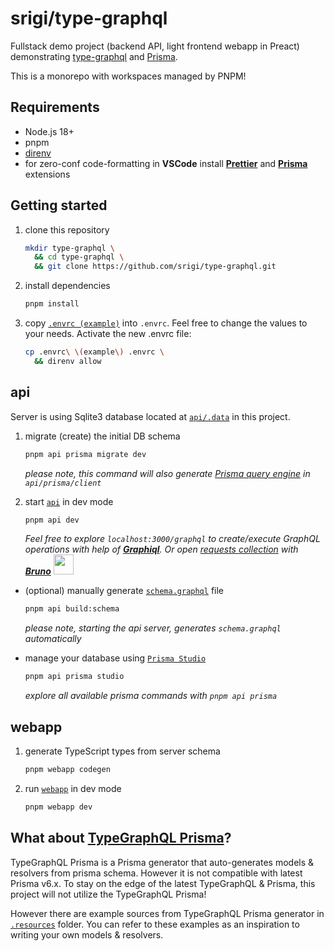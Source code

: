 # srigi/type-graphql

Fullstack demo project (backend API, light frontend webapp in Preact) demonstrating [type-graphql](https://github.com/MichalLytek/type-graphql) and [Prisma](https://www.prisma.io/).

This is a monorepo with workspaces managed by PNPM!

## Requirements

- Node.js 18+
- pnpm
- [direnv](https://direnv.net/#docs)
- for zero-conf code-formatting in **VSCode** install [**Prettier**](https://marketplace.cursorapi.com/items?itemName=esbenp.prettier-vscode) and [**Prisma**](https://marketplace.visualstudio.com/items?itemName=Prisma.prisma) extensions

## Getting started

1. clone this repository

   ```sh
   mkdir type-graphql \
     && cd type-graphql \
     && git clone https://github.com/srigi/type-graphql.git
   ```

2. install dependencies

   ```sh
   pnpm install
   ```

3. copy [`.envrc (example)`](.envrc%20%28example%29) into `.envrc`. Feel free to change the values to your needs. Activate the new .envrc file:

   ```sh
   cp .envrc\ \(example\) .envrc \
     && direnv allow
   ```

## api

Server is using Sqlite3 database located at [`api/.data`](./api/.data) in this project.

1. migrate (create) the initial DB schema

   ```sh
   pnpm api prisma migrate dev
   ```

   _please note, this command will also generate [Prisma query engine](https://www.prisma.io/docs/orm/overview/databases/database-drivers) in `api/prisma/client`_

2. start [`api`](./api/) in dev mode

   ```sh
   pnpm api dev
   ```

   _Feel free to explore `localhost:3000/graphql` to create/execute GraphQL operations with help of [**Graphiql**](https://github.com/graphql/graphiql/tree/main?tab=readme-ov-file#graphiql). Or open [requests collection](.bruno) with [**Bruno**](https://www.usebruno.com/) <img width="32" src="https://raw.githubusercontent.com/usebruno/bruno/main/assets/images/logo-transparent.png" width="80"/>_

- (optional) manually generate [`schema.graphql`](./api/.out/schema.graphql) file

  ```sh
  pnpm api build:schema
  ```

  _please note, starting the api server, generates `schema.graphql` automatically_

- manage your database using [`Prisma Studio`](https://www.prisma.io/docs/orm/tools/prisma-studio)

  ```sh
  pnpm api prisma studio
  ```

  _explore all available prisma commands with `pnpm api prisma`_

## webapp

1. generate TypeScript types from server schema

   ```sh
   pnpm webapp codegen
   ```

2. run [`webapp`](./webapp) in dev mode

   ```sh
   pnpm webapp dev
   ```

## What about [TypeGraphQL Prisma](https://prisma.typegraphql.com)?

TypeGraphQL&nbsp;Prisma is a Prisma generator that auto-generates models & resolvers from prisma schema. However it is not compatible with latest Prisma&nbsp;v6.x. To stay on the edge of the latest TypeGraphQL&nbsp;&&nbsp;Prisma, this project will not utilize the TypeGraphQL&nbsp;Prisma!

However there are example sources from TypeGraphQL&nbsp;Prisma generator in [`.resources`](./.resources/type-graphql.prisma/) folder. You can refer to these examples as an inspiration to writing your own models & resolvers.
